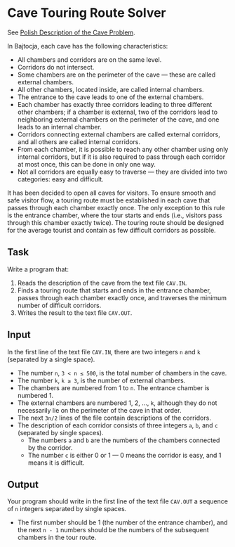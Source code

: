 # Cave Touring Route Solver
See [Polish Description of the Cave Problem](description/caves.pdf).

In Bajtocja, each cave has the following characteristics:

- All chambers and corridors are on the same level.
- Corridors do not intersect.
- Some chambers are on the perimeter of the cave — these are called external chambers.
- All other chambers, located inside, are called internal chambers.
- The entrance to the cave leads to one of the external chambers.
- Each chamber has exactly three corridors leading to three different other chambers; if a chamber is external, two of the corridors lead to neighboring external chambers on the perimeter of the cave, and one leads to an internal chamber.
- Corridors connecting external chambers are called external corridors, and all others are called internal corridors.
- From each chamber, it is possible to reach any other chamber using only internal corridors, but if it is also required to pass through each corridor at most once, this can be done in only one way.
- Not all corridors are equally easy to traverse — they are divided into two categories: easy and difficult.

It has been decided to open all caves for visitors. To ensure smooth and safe visitor flow, a touring route must be established in each cave that passes through each chamber exactly once.
The only exception to this rule is the entrance chamber, where the tour starts and ends (i.e., visitors pass through this chamber exactly twice).
The touring route should be designed for the average tourist and contain as few difficult corridors as possible.

## Task

Write a program that:

1. Reads the description of the cave from the text file `CAV.IN`.
2. Finds a touring route that starts and ends in the entrance chamber, passes through each chamber exactly once, and traverses the minimum number of difficult corridors.
3. Writes the result to the text file `CAV.OUT`.

## Input

In the first line of the text file `CAV.IN`, there are two integers `n` and `k` (separated by a single space).
- The number `n`, `3 < n ≤ 500`, is the total number of chambers in the cave.
- The number `k`, `k ≥ 3`, is the number of external chambers.
- The chambers are numbered from 1 to `n`. The entrance chamber is numbered 1.
- The external chambers are numbered 1, 2, ..., `k`, although they do not necessarily lie on the perimeter of the cave in that order.
- The next `3n/2` lines of the file contain descriptions of the corridors.
- The description of each corridor consists of three integers `a`, `b`, and `c` (separated by single spaces).
    - The numbers `a` and `b` are the numbers of the chambers connected by the corridor.
    - The number `c` is either 0 or 1 — 0 means the corridor is easy, and 1 means it is difficult.

## Output

Your program should write in the first line of the text file `CAV.OUT` a sequence of `n` integers separated by single spaces.
- The first number should be 1 (the number of the entrance chamber), and the next `n - 1` numbers should be the numbers of the subsequent chambers in the tour route.